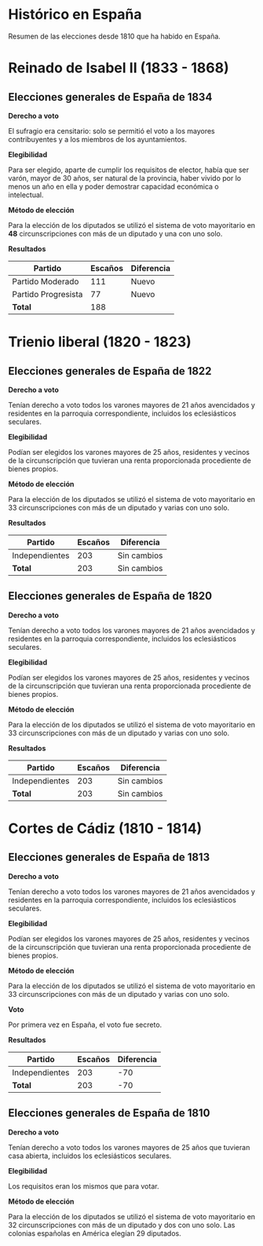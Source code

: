 # Histórico en España #

Resumen de las elecciones desde 1810 que ha habido en España.

# Reinado de Isabel II (1833 - 1868) #

## Elecciones generales de España de 1834 ##

__Derecho a voto__

El sufragio era censitario: solo se permitió el voto a los mayores contribuyentes y a los miembros de los ayuntamientos.

__Elegibilidad__

Para ser elegido, aparte de cumplir los requisitos de elector, había que ser varón, mayor de 30 años, ser natural de la provincia, haber vivido por lo menos un año en ella y poder demostrar capacidad económica o intelectual.

__Método de elección__

Para la elección de los diputados se utilizó el sistema de voto mayoritario en __48__ circunscripciones con más de un diputado y una con uno solo.

__Resultados__

|    Partido          | Escaños |   Diferencia    |
| ------------------- | ------- | --------------- |
| Partido Moderado    |	111     | Nuevo           |
| Partido Progresista |	77      | Nuevo           |
| __Total__           |  188    |                 |

# Trienio liberal (1820 - 1823) #

## Elecciones generales de España de 1822 ##

__Derecho a voto__

Tenían derecho a voto todos los varones mayores de 21 años avencidados y residentes en la parroquia correspondiente, incluidos los eclesiásticos seculares.

__Elegibilidad__

Podían ser elegidos los varones mayores de 25 años, residentes y vecinos de la circunscripción que tuvieran una renta proporcionada procediente de bienes propios.

__Método de elección__

Para la elección de los diputados se utilizó el sistema de voto mayoritario en 33 circunscripciones con más de un diputado y varias con uno solo.

__Resultados__

|    Partido     | Escaños |   Diferencia    |
| -------------- | ------- | --------------- |
| Independientes |	203    | Sin cambios     |
| __Total__      |  203    | Sin cambios     |


## Elecciones generales de España de 1820 ##

__Derecho a voto__

Tenían derecho a voto todos los varones mayores de 21 años avencidados y residentes en la parroquia correspondiente, incluidos los eclesiásticos seculares.

__Elegibilidad__

Podían ser elegidos los varones mayores de 25 años, residentes y vecinos de la circunscripción que tuvieran una renta proporcionada procediente de bienes propios.

__Método de elección__

Para la elección de los diputados se utilizó el sistema de voto mayoritario en 33 circunscripciones con más de un diputado y varias con uno solo.

__Resultados__

|    Partido     | Escaños |   Diferencia    |
| -------------- | ------- | --------------- |
| Independientes |	203    | Sin cambios     |
| __Total__      |  203    | Sin cambios     |

# Cortes de Cádiz (1810 - 1814) #

## Elecciones generales de España de 1813 ##

__Derecho a voto__

Tenían derecho a voto todos los varones mayores de 21 años avencidados y residentes en la parroquia correspondiente, incluidos los eclesiásticos seculares.

__Elegibilidad__

Podían ser elegidos los varones mayores de 25 años, residentes y vecinos de la circunscripción que tuvieran una renta proporcionada procediente de bienes propios.

__Método de elección__

Para la elección de los diputados se utilizó el sistema de voto mayoritario en 33 circunscripciones con más de un diputado y varias con uno solo.

__Voto__

Por primera vez en España, el voto fue secreto.

__Resultados__

|    Partido     | Escaños |   Diferencia    |
| -------------- | ------- | --------------- |
| Independientes |	203    | -70             |
| __Total__      |  203    | -70             |

## Elecciones generales de España de 1810 ##

__Derecho a voto__

Tenían derecho a voto todos los varones mayores de 25 años que tuvieran casa abierta, 
incluidos los eclesiásticos seculares.

__Elegibilidad__

Los requisitos eran los mismos que para votar.

__Método de elección__

Para la elección de los diputados se utilizó el sistema de voto mayoritario en 32 circunscripciones 
con más de un diputado y dos con uno solo. Las colonias españolas en América elegían 29 diputados.
